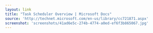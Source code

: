 ```yaml
---
layout: link
title: "Task Scheduler Overview | Microsoft Docs"
source: 'http://technet.microsoft.com/en-us/library/cc721871.aspx'
screenshot: 'screenshots/41ad6e5c-274b-4774-a0ed-ef6f3b865067.jpg'
---
```


